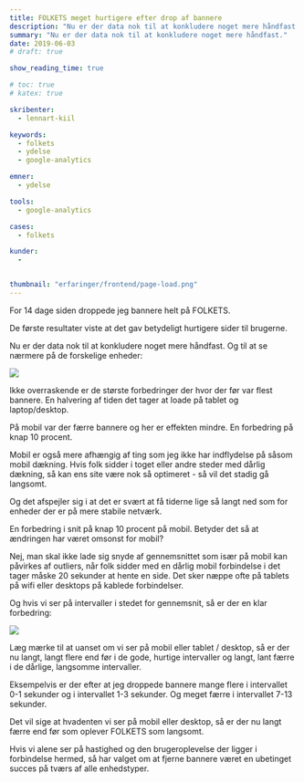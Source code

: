 ```yaml
---
title: FOLKETS meget hurtigere efter drop af bannere
description: "Nu er der data nok til at konkludere noget mere håndfast."
summary: "Nu er der data nok til at konkludere noget mere håndfast."
date: 2019-06-03
# draft: true

show_reading_time: true

# toc: true
# katex: true

skribenter:
  - lennart-kiil

keywords:
  - folkets
  - ydelse
  - google-analytics

emner:
  - ydelse

tools:
  - google-analytics

cases:
  - folkets

kunder:
  -


thumbnail: "erfaringer/frontend/page-load.png"
---
```



For 14 dage siden droppede jeg bannere helt på FOLKETS.

De første resultater viste at det gav betydeligt hurtigere sider til brugerne.

Nu er der data nok til at konkludere noget mere håndfast. Og til at se nærmere på de forskelige enheder:

![](/erfaringer/frontend/page-load.png)

Ikke overraskende er de største forbedringer der hvor der før var flest bannere. En halvering af tiden det tager at loade på tablet og laptop/desktop.

På mobil var der færre bannere og her er effekten mindre. En forbedring på knap 10 procent.

Mobil er også mere afhængig af ting som jeg ikke har indflydelse på såsom mobil dækning. Hvis folk sidder i toget eller andre steder med dårlig dækning, så kan ens site være nok så optimeret - så vil det stadig gå langsomt.

Og det afspejler sig i at det er svært at få tiderne lige så langt ned som for enheder der er på mere stabile netværk.

En forbedring i snit på knap 10 procent på mobil. Betyder det så at ændringen har været omsonst for mobil?

Nej, man skal ikke lade sig snyde af gennemsnittet som især på mobil kan påvirkes af outliers, når folk sidder med en dårlig mobil forbindelse i det tager måske 20 sekunder at hente en side. Det sker næppe ofte på tablets på wifi eller desktops på kablede forbindelser.

Og hvis vi ser på intervaller i stedet for gennemsnit, så er der en klar forbedring:

![](/erfaringer/frontend/intervaller.png)

Læg mærke til at uanset om vi ser på mobil eller tablet / desktop, så er der nu langt, langt flere end før i de gode, hurtige intervaller og langt, lant færre i de dårlige, langsomme intervaller.

Eksempelvis er der efter at jeg droppede bannere mange flere i intervallet 0-1 sekunder og i intervallet 1-3 sekunder. Og meget færre i intervallet 7-13 sekunder.

Det vil sige at hvadenten vi ser på mobil eller desktop, så er der nu langt færre end før som oplever FOLKETS som langsomt.

Hvis vi alene ser på hastighed og den brugeroplevelse der ligger i forbindelse hermed, så har valget om at fjerne bannere været en ubetinget succes på tværs af alle enhedstyper.
